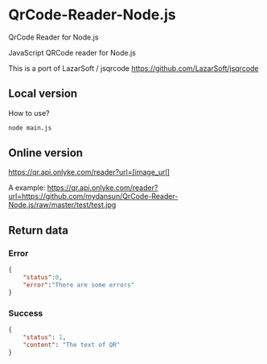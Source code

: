 # QrCode-Reader-Node.js
QrCode Reader for Node.js

JavaScript QRCode reader for Node.js

This is a port of LazarSoft / jsqrcode https://github.com/LazarSoft/jsqrcode

## Local version
How to use?
```sh
node main.js
```
## Online version
https://qr.api.onlyke.com/reader?url=[image_url]

A example: https://qr.api.onlyke.com/reader?url=https://github.com/mydansun/QrCode-Reader-Node.js/raw/master/test/test.jpg

## Return data

### Error

```json
{
	"status":0,
	"error":"There are some errors"
}
```

### Success
```json
{
	"status": 1,
	"content": "The text of QR"
}
```
